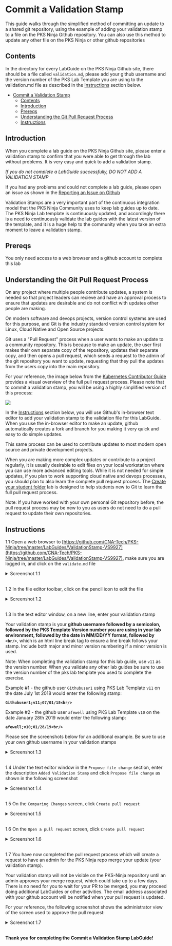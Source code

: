 # Commit a Validation Stamp

This guide walks through the simplified method of committing an update to a shared git repository, using the example of adding your validation stamp to a file on the PKS Ninja Github repository. You can also use this method to update any other file on the PKS Ninja or other github repositories

## Contents

In the directory for every LabGuide on the PKS Ninja Github site, there should be a file called `validation.md`, please add your github username and the version number of the PKS Lab Template you are using to the validation.md file as described in the [Instructions](#instructions) section below.

- [Commit a Validation Stamp](#commit-a-validation-stamp)
  - [Contents](#contents)
  - [Introduction](#introduction)
  - [Prereqs](#prereqs)
  - [Understanding the Git Pull Request Process](#understanding-the-git-pull-request-process)
  - [Instructions](#instructions)

## Introduction

When you complete a lab guide on the PKS Ninja Github site, please enter a validation stamp to confirm that you were able to get through the lab without problems. It is very easy and quick to add a validation stamp.

*If you do not complete a LabGuide successfully, DO NOT ADD A VALIDATION STAMP*

If you had any problems and could not complete a lab guide, please open an issue as shown in the [Reporting an Issue on Github](https://github.com/CNA-Tech/PKS-Ninja/tree/master/LabGuides/ReportingAnIssue-RI7933)

Validation Stamps are a very important part of the continuous integration model that the PKS Ninja Community uses to keep lab guides up to date. The PKS Ninja Lab template is continuously updated, and accordingly there is a need to continuously validate the lab guides with the latest version of the template, and it is a huge help to the community when you take an extra moment to leave a validation stamp.

## Prereqs

You only need access to a web browser and a github account to complete this lab

## Understanding the Git Pull Request Process

On any project where multiple people contribute updates, a system is needed so that project leaders can recieve and have an approval process to ensure that updates are desirable and do not conflict with updates other people are making.

On modern software and devops projects, version control systems are used for this purpose, and Git is the industry standard version control system for Linux, Cloud Native and Open Source projects.

Git uses a "Pull Request" process when a user wants to make an update to a community repository. This is because to make an update, the user first makes their own separate copy of the repository, updates their separate copy, and then opens a pull request, which sends a request to the admin of the git repository you want to update, requesting that they pull the updates from the users copy into the main repository.

For your reference, the image below from the [Kubernetes Contributor Guide](https://github.com/kubernetes/community/blob/master/contributors/guide/README.md#github-workflow) provides a visual overview of the full pull request process. Please note that to commit a validation stamp, you will be using a highly simplified version of this process:

<a href="https://github.com/kubernetes/community/blob/master/contributors/guide/github-workflow.md"><img src="Images/2019-01-27-03-40-02.png"></a>

In the [Instructions](#instructions) section below, you will use Github's in-browser text editor to add your validation stamp to the validation file for this LabGuide. When you use the in-browser editor to make an update, github automatically creates a fork and branch for you making it very quick and easy to do simple updates. 

This same process can be used to contribute updates to most modern open source and private development projects.

When you are making more complex updates or contribute to a project regularly, it is usually desirable to edit files on your local workstation where you can use more advanced editing tools. While it is not needed for simple updates, if you plan to work supporting cloud native and devops processes, you should plan to also learn the complete pull request process. The [Create your student folder](https://github.com/CNA-Tech/PKS-Ninja/tree/master/LabGuides/CreateStudentFolder-SF6361) lab  is designed to help students new to Git to learn the full pull request process.

Note: If you have worked with your own personal Git repository before, the pull request process may be new to you as users do not need to do a pull request to update their own repositories.

## Instructions

1.1 Open a web browser to [https://github.com/CNA-Tech/PKS-Ninja/tree/master/LabGuides/ValidationStamp-VS9927](https://github.com/CNA-Tech/PKS-Ninja/tree/master/LabGuides/ValidationStamp-VS9927), make sure you are logged in, and click on the `validate.md` file

<details><summary>Screenshot 1.1</summary><img src="Images/2019-01-27-03-47-10.png"></details><br>

1.2 In the file editor toolbar, click on the pencil icon to edit the file

<details><summary>Screenshot 1.2</summary><img src="Images/2019-01-27-03-48-25.png"></details><br>

1.3 In the text editor window, on a new line, enter your validation stamp

Your validation stamp is your **github username followed by a semicolon, followed by the PKS Template Version number you are using in your lab environment, followed by the date in MM/DD/YY format, followed by `<br/>`**, which is an html line break tag to ensure a line break follows your stamp. Include both major and minor version numbering if a minor version is used.

Note: When completing the validation stamp for this lab guide, use `v11` as the version number. When you validate any other lab guides be sure to use the version number of the pks lab template you used to complete the exercise. 

Example #1 - the github user `Githubuser1` using PKS Lab Template `v11` on the date July 1st 2018 would enter the following stamp:

**`Githubuser1;v11;07/01/18<br/>`**

Example #2 - the github user `afewell` using PKS Lab Template `v10` on the date January 28th 2019 would enter the following stamp:

**`afewell;v10;01/28/19<br/>`**

Please see the screenshots below for an additional example. Be sure to use your own github username in your validation stamps

<details><summary>Screenshot 1.3</summary><img src="Images/2019-01-28-21-14-57.png"></details><br>

1.4 Under the text editor window in the `Propose file change` section, enter the description `Added Validation Stamp` and click `Propose file change` as shown in the following screenshot

<details><summary>Screenshot 1.4</summary><img src="Images/2019-01-27-03-57-21.png"></details><br>

1.5 On the `Comparing Changes` screen, click `Create pull request`

<details><summary>Screenshot 1.5</summary><img src="Images/2019-01-27-03-59-29.png"></details><br>

1.6 On the `Open a pull request` screen, click `Create pull request`

<details><summary>Screenshot 1.6</summary><img src="Images/2019-01-27-04-01-36.png"></details><br>

1.7 You have now completed the pull request process which will create a request to have an admin for the PKS Ninja repo merge your update (your validation stamp).

Your validation stamp will not be visible on the PKS-Ninja repository until an admin approves your merge request, which could take up to a few days. There is no need for you to wait for your PR to be merged, you may proceed doing additional LabGuides or other activities. The email address associated with your github account will be notified when your pull request is updated.

For your reference, the following screenshot shows the administrator view of the screen used to approve the pull request:

<details><summary>Screenshot 1.7</summary><img src="Images/2019-01-27-04-07-12.png"></details><br>

**Thank you for completing the Commit a Validation Stamp LabGuide!**
